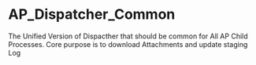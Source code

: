 # AP_Dispatcher_Common
The Unified Version of Dispacther that should be common for All AP Child Processes. Core purpose is to download Attachments and update staging Log
